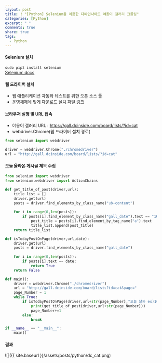 ```yaml
---
layout: post
title: ! "[Python] Selenium을 이용한 디씨인사이드 야옹이 갤러리 크롤링"
categories: [Python]
excerpt: " "
comments: true
share: true
tags:
  - Python
---
```


#### Selenium 설치
`sudo pip3 install selenium`
<br>
[Selenium docs](https://selenium-python.readthedocs.io/)

#### 웹 드라이버 설치
- 웹 애플리케이션 자동화 테스트를 위한 오픈 소스 툴
- 운영체제에 맞게 다운로드
[설치 파일 링크](https://chromedriver.storage.googleapis.com/index.html?path=2.43/)

#### 브라우저 실행 및 URL 접속
- 야옹이 갤러리 URL : https://gall.dcinside.com/board/lists/?id=cat
- webdriver.Chrome(웹 드라이버 설치 경로)

```py
from selenium import webdriver

driver = webdriver.Chrome("./chromedriver")
url = "http://gall.dcinside.com/board/lists/?id=cat"
```

#### 오늘 올라온 게시글 제목 수집

```py
from selenium import webdriver
from selenium.webdriver import ActionChains

def get_title_of_post(driver,url):
	title_list = []
	driver.get(url)
	posts = driver.find_elements_by_class_name("ub-content")
	
	for i in range(0,len(posts)):
		if posts[i].find_element_by_class_name("gall_date").text == "10/19":
			post_title = posts[i].find_element_by_tag_name("a").text
			title_list.append(post_title)
	return title_list

def isTodayPostOnPage(driver,url,date):
	driver.get(url)
	posts = driver.find_elements_by_class_name("gall_date")
	
	for i in range(0,len(posts)):
		if posts[i].text == date:
			return True
	return False

def main():
	driver = webdriver.Chrome("./chromedriver")
	url = "http://gall.dcinside.com/board/lists?id=cat&page="
	page_Number = 1
	while True:
		if isTodayPostOnPage(driver,url+str(page_Number),"오늘 날짜 ex)10/19"):
			print(get_title_of_post(driver,url+str(page_Number)))
			page_Number+=1
		else:
			break

if __name__ == "__main__":
	main()
```

#### 결과

![]({{ site.baseurl }}/assets/posts/python/dc_cat.png)
